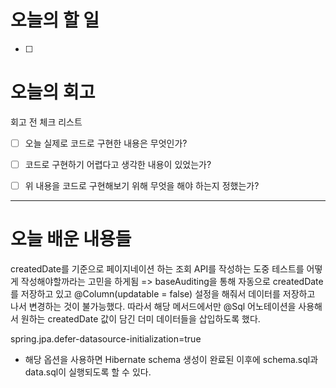 
# 오늘의 할 일

- [ ] 


# 오늘의 회고

회고 전 체크 리스트
- [ ] 오늘 실제로 코드로 구현한 내용은 무엇인가?
- [ ] 코드로 구현하기 어렵다고 생각한 내용이 있었는가?
- [ ] 위 내용을 코드로 구현해보기 위해 무엇을 해야 하는지 정했는가?




---
# 오늘 배운 내용들


createdDate를 기준으로 페이지네이션 하는 조회 API를 작성하는 도중 테스트를 어떻게 작성해야할까라는 고민을 하게됨
=> baseAuditing을 통해 자동으로 createdDate를 저장하고 있고 @Column(updatable = false) 설정을 해줘서 데이터를 저장하고 나서 변경하는 것이 불가능했다.
따라서 해당 메서드에서만 @Sql 어노테이션을 사용해서 원하는 createdDate 값이 담긴 더미 데이터들을 삽입하도록 했다.

spring.jpa.defer-datasource-initialization=true
- 해당 옵션을 사용하면 Hibernate schema 생성이 완료된 이후에 schema.sql과 data.sql이 실행되도록 할 수 있다.